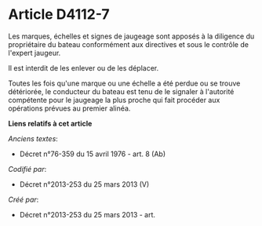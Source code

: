 # Article D4112-7

Les marques, échelles et signes de jaugeage sont apposés à la diligence du propriétaire du bateau conformément aux directives
et sous le contrôle de l'expert jaugeur.

Il est interdit de les enlever ou de les déplacer.

Toutes les fois qu'une marque ou une échelle a été perdue ou se trouve détériorée, le conducteur du bateau est tenu de le
signaler à l'autorité compétente pour le jaugeage la plus proche qui fait procéder aux opérations prévues au premier alinéa.

**Liens relatifs à cet article**

_Anciens textes_:

  - Décret n°76-359 du 15 avril 1976 - art. 8 (Ab)

_Codifié par_:

  - Décret n°2013-253 du 25 mars 2013 (V)

_Créé par_:

  - Décret n°2013-253 du 25 mars 2013 - art.
